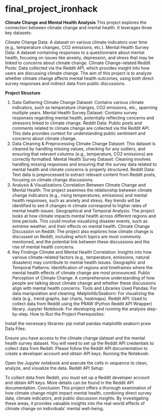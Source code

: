 # final_project_ironhack

**Climate Change and Mental Health Analysis**
This project explores the connection between climate change and mental health. It leverages three key datasets:

Climate Change Data: A dataset on various climate indicators over time (e.g., temperature changes, CO2 emissions, etc.).
Mental Health Survey Data: A dataset containing responses to a questionnaire about mental health, focusing on issues like anxiety, depression, and stress that may be linked to concerns about climate change.
Climate Change-related Reddit Posts: Data collected via the Reddit API, which provides insight into how users are discussing climate change.
The aim of this project is to analyze whether climate change affects mental health outcomes, using both direct survey responses and indirect data from public discussions.

**Project Structure**
1. Data Gathering
Climate Change Dataset: Contains various climate indicators, such as temperature changes, CO2 emissions, etc., spanning multiple years.
Mental Health Survey Dataset: Contains survey responses regarding mental health, potentially reflecting concerns and stressors linked to climate change.
Reddit Data: Public posts and comments related to climate change are collected via the Reddit API. This data provides context for understanding public sentiment and concerns about climate change.
2. Data Cleaning & Preprocessing
Climate Change Dataset: This dataset is cleaned by handling missing values, checking for any outliers, and ensuring that relevant columns (e.g., temperature, CO2 emissions) are correctly formatted.
Mental Health Survey Dataset: Cleaning involves handling missing responses and ensuring that the survey data related to mental health and climate concerns is properly structured.
Reddit Data: Text data is preprocessed to extract relevant content from Reddit posts, focusing on climate change discussions.
3. Analysis & Visualizations
Correlation Between Climate Change and Mental Health: The project examines the relationship between climate change indicators (e.g., rising temperatures, emissions) and mental health responses, such as anxiety and stress. Key trends will be identified to see if changes in climate correspond to higher rates of mental health issues.
Geographical and Temporal Analysis: The project looks at how climate impacts mental health across different regions and time periods. This could involve visualizing disaster events, such as extreme weather, and their effects on mental health.
Climate Change Discussion on Reddit: The project also explores how climate change is discussed on Reddit, including which topics are most commonly mentioned, and the potential link between these discussions and the rise of mental health concerns.
4. Key Findings
Climate and Mental Health Correlation: Insights into how various climate-related factors (e.g., temperature, emissions, natural disasters) may contribute to mental health issues.
Geographic and Temporal Patterns: Identification of regions and timeframes where the mental health effects of climate change are most pronounced.
Public Perception of Climate Change: A comprehensive understanding of how people are talking about climate change and whether these discussions align with mental health concerns.
Tools and Libraries Used
Pandas: For data manipulation and cleaning.
Matplotlib/Seaborn: For visualizing the data (e.g., trend graphs, bar charts, heatmaps).
Reddit API: Used to collect data from Reddit using the PRAW (Python Reddit API Wrapper) library.
Jupyter Notebook: For developing and running the analysis step-by-step.
How to Run the Project
Prerequisites:

Install the necessary libraries:
pip install pandas matplotlib seaborn praw
Data Files:

Ensure you have access to the climate change dataset and the mental health survey dataset.
You will need to set up the Reddit API credentials to collect data from Reddit. Please follow the Reddit API documentation to create a developer account and obtain API keys.
Running the Notebook:

Open the Jupyter notebook and execute the cells in sequence to clean, analyze, and visualize the data.
Reddit API Setup:

To collect data from Reddit, you must set up a Reddit developer account and obtain API keys. More details can be found in the Reddit API documentation.
Conclusion
This project offers a thorough examination of how climate change might impact mental health, combining direct survey data, climate indicators, and public discussion insights. By investigating these areas, it provides valuable insights into the real-world effects of climate change on individuals' mental well-being.

